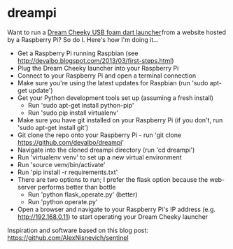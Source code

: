 dreampi
=======

Want to run a <a target="_blank" href="http://www.amazon.com/s/?_encoding=UTF8&camp=1789&creative=390957&field-keywords=dream%20cheeky&linkCode=ur2&sprefix=dream%20chee%2Caps%2C165&tag=devalbo-20&url=search-alias%3Dtoys-and-games">Dream Cheeky USB foam dart launcher</a><img src="https://www.assoc-amazon.com/e/ir?t=devalbo-20&l=ur2&o=1" width="1" height="1" border="0" alt="" style="border:none !important; margin:0px !important;" />from a website hosted by a Raspberry Pi? So do I. Here's how I'm doing
it...

* Get a Raspberry Pi running Raspbian (see http://devalbo.blogspot.com/2013/03/first-steps.html)
* Plug the Dream Cheeky launcher into your Raspberry Pi
* Connect to your Raspberry Pi and open a terminal connection
* Make sure you're using the latest updates for Raspbian (run 'sudo apt-get update')
* Get your Python development tools set up (assuming a fresh install)
  - Run 'sudo apt-get install python-pip'
  - Run 'sudo pip install virtualenv'
* Make sure you have git installed on your Raspberry Pi (if you don't, run 'sudo apt-get install git')
* Git clone the repo onto your Raspberry Pi - run 'git clone https://github.com/devalbo/dreampi'
* Navigate into the cloned dreampi directory (run 'cd dreampi')
* Run 'virtualenv venv' to set up a new virtual environment
* Run 'source venv/bin/activate'
* Run 'pip install -r requirements.txt'
* There are two options to run; I prefer the flask option because the web-server performs better than bottle
  - Run 'python flask_operate.py' (better)
  - Run 'python operate.py'
* Open a browser and navigate to your Raspberry Pi's IP address (e.g. http://192.168.0.11) to start
operating your Dream Cheeky launcher

Inspiration and software based on this blog post: https://github.com/AlexNisnevich/sentinel
